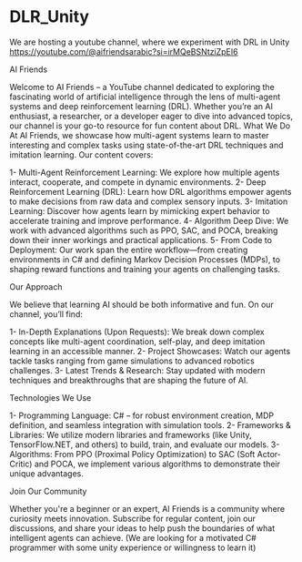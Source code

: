 # DLR_Unity
We are hosting a youtube channel, where we experiment with DRL in Unity https://youtube.com/@aifriendsarabic?si=irMQeBSNtziZpEI6

AI Friends

Welcome to AI Friends – a YouTube channel dedicated to exploring the fascinating world of artificial intelligence through the lens of multi-agent systems and deep reinforcement learning (DRL). Whether you’re an AI enthusiast, a researcher, or a developer eager to dive into advanced topics, our channel is your go-to resource for fun content about DRL.
What We Do At AI Friends, we showcase how multi-agent systems learn to master interesting and complex tasks using state-of-the-art DRL techniques and imitation learning. Our content covers:

1- Multi-Agent Reinforcement Learning: We explore how multiple agents interact, cooperate, and compete in dynamic environments.
2- Deep Reinforcement Learning (DRL): Learn how DRL algorithms empower agents to make decisions from raw data and complex sensory inputs.
3- Imitation Learning: Discover how agents learn by mimicking expert behavior to accelerate training and improve performance.
4- Algorithm Deep Dive: We work with advanced algorithms such as PPO, SAC, and POCA, breaking down their inner workings and practical applications.
5- From Code to Deployment: Our work span the entire workflow—from creating environments in C# and defining Markov Decision Processes (MDPs), to shaping reward functions and training your agents on challenging tasks.

Our Approach

We believe that learning AI should be both informative and fun. On our channel, you’ll find:

1- In-Depth Explanations (Upon Requests): We break down complex concepts like multi-agent coordination, self-play, and deep imitation learning in an accessible manner.
2- Project Showcases: Watch our agents tackle tasks ranging from game simulations to advanced robotics challenges.
3- Latest Trends & Research: Stay updated with modern techniques and breakthroughs that are shaping the future of AI.

Technologies We Use

1- Programming Language: C# – for robust environment creation, MDP definition, and seamless integration with simulation tools.
2- Frameworks & Libraries: We utilize modern libraries and frameworks (like Unity, TensorFlow.NET, and others) to build, train, and evaluate our models.
3- Algorithms: From PPO (Proximal Policy Optimization) to SAC (Soft Actor-Critic) and POCA, we implement various algorithms to demonstrate their unique advantages.

Join Our Community

Whether you're a beginner or an expert, AI Friends is a community where curiosity meets innovation. Subscribe for regular content, join our discussions, and share your ideas to help push the boundaries of what intelligent agents can achieve. (We are looking for a motivated C# programmer with some unity experience or willingness to learn it)

